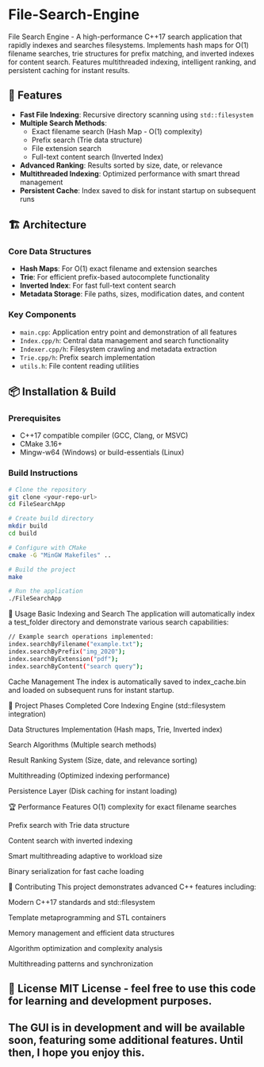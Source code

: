 # File-Search-Engine
File Search Engine - A high-performance C++17 search application that rapidly indexes and searches filesystems. Implements hash maps for O(1) filename searches, trie structures for prefix matching, and inverted indexes for content search. Features multithreaded indexing, intelligent ranking, and persistent caching for instant results. 

## 🚀 Features

- **Fast File Indexing**: Recursive directory scanning using `std::filesystem`
- **Multiple Search Methods**:
  - Exact filename search (Hash Map - O(1) complexity)
  - Prefix search (Trie data structure)
  - File extension search
  - Full-text content search (Inverted Index)
- **Advanced Ranking**: Results sorted by size, date, or relevance
- **Multithreaded Indexing**: Optimized performance with smart thread management
- **Persistent Cache**: Index saved to disk for instant startup on subsequent runs

## 🏗️ Architecture

### Core Data Structures
- **Hash Maps**: For O(1) exact filename and extension searches
- **Trie**: For efficient prefix-based autocomplete functionality
- **Inverted Index**: For fast full-text content search
- **Metadata Storage**: File paths, sizes, modification dates, and content

### Key Components
- `main.cpp`: Application entry point and demonstration of all features
- `Index.cpp/h`: Central data management and search functionality
- `Indexer.cpp/h`: Filesystem crawling and metadata extraction
- `Trie.cpp/h`: Prefix search implementation
- `utils.h`: File content reading utilities

## 📦 Installation & Build

### Prerequisites
- C++17 compatible compiler (GCC, Clang, or MSVC)
- CMake 3.16+
- Mingw-w64 (Windows) or build-essentials (Linux)

### Build Instructions

```bash
# Clone the repository
git clone <your-repo-url>
cd FileSearchApp

# Create build directory
mkdir build
cd build

# Configure with CMake
cmake -G "MinGW Makefiles" ..

# Build the project
make

# Run the application
./FileSearchApp
```
🎯 Usage
Basic Indexing and Search
The application will automatically index a test_folder directory and demonstrate various search capabilities:

```bash
// Example search operations implemented:
index.searchByFilename("example.txt");
index.searchByPrefix("img_2020");
index.searchByExtension("pdf");
index.searchByContent("search query");
```
Cache Management
The index is automatically saved to index_cache.bin and loaded on subsequent runs for instant startup.

🔧 Project Phases Completed
Core Indexing Engine (std::filesystem integration)

Data Structures Implementation (Hash maps, Trie, Inverted index)

Search Algorithms (Multiple search methods)

Result Ranking System (Size, date, and relevance sorting)

Multithreading (Optimized indexing performance)

Persistence Layer (Disk caching for instant loading)

🏆 Performance Features
O(1) complexity for exact filename searches

Prefix search with Trie data structure

Content search with inverted indexing

Smart multithreading adaptive to workload size

Binary serialization for fast cache loading

🤝 Contributing
This project demonstrates advanced C++ features including:

Modern C++17 standards and std::filesystem

Template metaprogramming and STL containers

Memory management and efficient data structures

Algorithm optimization and complexity analysis

Multithreading patterns and synchronization

📄 License
MIT License - feel free to use this code for learning and development purposes.
-----------------------------------------------------------------------------
The GUI is in development and will be available soon, featuring some 
additional features. Until then, I hope you enjoy this.
----------------------------------------------------------------------------

